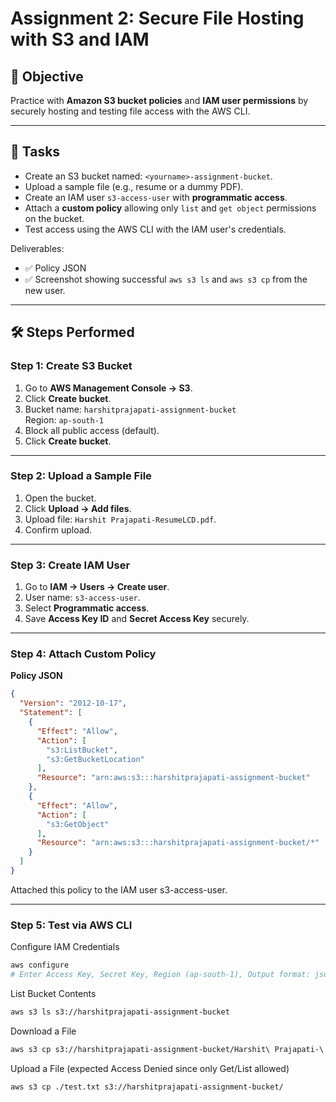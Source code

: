 # Assignment 2: Secure File Hosting with S3 and IAM

## 🎯 Objective  
Practice with **Amazon S3 bucket policies** and **IAM user permissions** by securely hosting and testing file access with the AWS CLI.  

---

## 📌 Tasks
- Create an S3 bucket named: `<yourname>-assignment-bucket`.  
- Upload a sample file (e.g., resume or a dummy PDF).  
- Create an IAM user `s3-access-user` with **programmatic access**.  
- Attach a **custom policy** allowing only `list` and `get object` permissions on the bucket.  
- Test access using the AWS CLI with the IAM user's credentials.  

Deliverables:  
- ✅ Policy JSON  
- ✅ Screenshot showing successful `aws s3 ls` and `aws s3 cp` from the new user.  

---

## 🛠️ Steps Performed  

### Step 1: Create S3 Bucket  
1. Go to **AWS Management Console → S3**.  
2. Click **Create bucket**.  
3. Bucket name: `harshitprajapati-assignment-bucket`  
   Region: `ap-south-1`  
4. Block all public access (default).  
5. Click **Create bucket**.  

---

### Step 2: Upload a Sample File  
1. Open the bucket.  
2. Click **Upload → Add files**.  
3. Upload file: `Harshit Prajapati-ResumeLCD.pdf`.  
4. Confirm upload.  

---

### Step 3: Create IAM User  
1. Go to **IAM → Users → Create user**.  
2. User name: `s3-access-user`.  
3. Select **Programmatic access**.  
4. Save **Access Key ID** and **Secret Access Key** securely.  

---

### Step 4: Attach Custom Policy  

**Policy JSON**  

```json
{
  "Version": "2012-10-17",
  "Statement": [
    {
      "Effect": "Allow",
      "Action": [
        "s3:ListBucket",
        "s3:GetBucketLocation"
      ],
      "Resource": "arn:aws:s3:::harshitprajapati-assignment-bucket"
    },
    {
      "Effect": "Allow",
      "Action": [
        "s3:GetObject"
      ],
      "Resource": "arn:aws:s3:::harshitprajapati-assignment-bucket/*"
    }
  ]
}
```
Attached this policy to the IAM user s3-access-user.

---
### Step 5: Test via AWS CLI
Configure IAM Credentials
```bash
aws configure
# Enter Access Key, Secret Key, Region (ap-south-1), Output format: json
```

List Bucket Contents
```bash
aws s3 ls s3://harshitprajapati-assignment-bucket
```

Download a File
```bash
aws s3 cp s3://harshitprajapati-assignment-bucket/Harshit\ Prajapati-\ ResumeLCD.pdf ./ResumeLCD.pdf
```

Upload a File (expected Access Denied since only Get/List allowed)
```bash
aws s3 cp ./test.txt s3://harshitprajapati-assignment-bucket/
```
